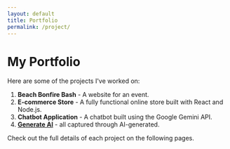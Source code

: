 ```yaml
---
layout: default
title: Portfolio
permalink: /project/
---
```


# My Portfolio

Here are some of the projects I've worked on:

1. **Beach Bonfire Bash** - A website for an event.
2. **E-commerce Store** - A fully functional online store built with React and Node.js.
3. **Chatbot Application** - A chatbot built using the Google Gemini API.
4. **[Generate AI](https://wildanagba45.github.io/AI-generated/)** - all captured through AI-generated.


Check out the full details of each project on the following pages.
